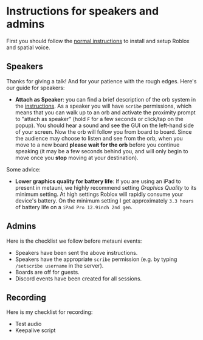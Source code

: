# Instructions for speakers and admins

First you should follow the [normal instructions](instructions) to install and setup Roblox and spatial voice.

## Speakers

Thanks for giving a talk! And for your patience with the rough edges. Here's our guide for speakers:

* **Attach as Speaker**: you can find a brief description of the orb system in the [instructions](instructions). As a speaker you will have `scribe` permissions, which means that you can walk up to an orb and activate the proximity prompt to "attach as speaker" (hold `F` for a few seconds or click/tap on the popup). You should hear a sound and see the GUI on the left-hand side of your screen. Now the orb will follow you from board to board. Since the audience may choose to listen and see from the orb, when you move to a new board **please wait for the orb** before you continue speaking (it may be a few seconds behind you, and will only begin to move once you **stop** moving at your destination).

Some advice:

* **Lower graphics quality for battery life**: If you are using an iPad to present in metauni, we highly recommend setting *Graphics Quality* to its minimum setting. At high settings Roblox will rapidly consume your device's battery. On the minimum setting I get approximately `3.3 hours` of battery life on a `iPad Pro 12.9inch 2nd gen`.

## Admins

Here is the checklist we follow before metauni events:

* Speakers have been sent the above instructions.
* Speakers have the appropriate `scribe` permission (e.g. by typing `/setscribe username` in the server).
* Boards are off for guests.
* Discord events have been created for all sessions.

## Recording

Here is my checklist for recording:

* Test audio
* Keepalive script
